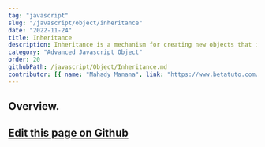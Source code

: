 ```yaml
---
tag: "javascript"
slug: "/javascript/object/inheritance"
date: "2022-11-24"
title: Inheritance
description: Inheritance is a mechanism for creating new objects that inherit properties and methods from existing objects.
category: "Advanced Javascript Object"
order: 20
githubPath: /javascript/Object/Inheritance.md
contributor: [{ name: "Mahady Manana", link: "https://www.betatuto.com/" }]
---
```



## Overview.

## <a href="https://github.com/mahady-manana/betatuto-docs/tree/main/docs/javascript/Object/Inheritance.md}" target="_blank">Edit this page on Github</a>

